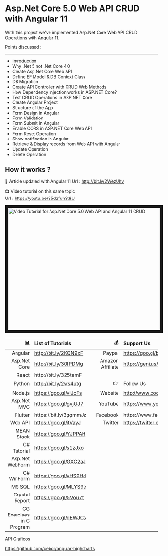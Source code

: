 # Asp.Net Core 5.0 Web API CRUD with Angular 11
With this project we've implemented Asp.Net Core Web API CRUD Operations with Angular 11.

Points discussed :
_____________________
- Introduction
- Why .Net 5 not .Net Core 4.0
- Create Asp.Net Core Web API
- Define EF Model & DB Context Class
- DB Migration
- Create API Controller with CRUD Web Methods
- How Dependency Injection works in ASP.NET Core?
- Test CRUD Operations in ASP.NET Core
- Create Angular Project
- Structure of the App
- Form Design in Angular
- Form Validation
- Form Submit in Angular
- Enable CORS in ASP.NET Core Web API
- Form Reset Operation
- Show notification in Angular
- Retrieve & Display records from Web API with Angular 
- Update Operation
- Delete Operation

 ## How it works ?
 
 :scroll: Article updated with Angular 11 
 Url : http://bit.ly/2WezUhy
 
 :tv: Video tutorial on this same topic  
 Url : https://youtu.be/S5dzfuh3t8U
 
 <a href="http://www.youtube.com/watch?feature=player_embedded&v=S5dzfuh3t8U
" target="_blank"><img src="http://img.youtube.com/vi/S5dzfuh3t8U/0.jpg" 
alt="Video Tutorial for Asp.Net Core 5.0 Web API and Angular 11 CRUD" width="500" height="400" border="10" /></a>


| :bar_chart:               |  List of Tutorials   |   | :moneybag:           | Support Us                           |
|--------------------------:|:---------------------|---|---------------------:|:-------------------------------------|
| Angular                   |http://bit.ly/2KQN9xF |   |Paypal                | https://goo.gl/bPcyXW                |
| Asp.Net Core              |http://bit.ly/30fPDMg |   |Amazon   Affiliate    | https://geni.us/JDzpE                |
| React                     |http://bit.ly/325temF |   |
| Python                    |http://bit.ly/2ws4utg |   | :point_right:        | Follow Us                            |
| Node.js                   |https://goo.gl/viJcFs |   |Website               |http://www.codaffection.com          |
| Asp.Net MVC               |https://goo.gl/gvjUJ7 |   |YouTube               |https://www.youtube.com/codaffection  |
| Flutter                   |https://bit.ly/3ggmmJz|   |Facebook              |https://www.facebook.com/codaffection |
| Web API                   |https://goo.gl/itVayJ |   |Twitter               |https://twitter.com/CodAffection      |
| MEAN Stack                |https://goo.gl/YJPPAH |   |
| C# Tutorial               |https://goo.gl/s1zJxo |   |
| Asp.Net WebForm           |https://goo.gl/GXC2aJ |   |
| C# WinForm                |https://goo.gl/vHS9Hd |   |
| MS SQL                    |https://goo.gl/MLYS9e |   |
| Crystal Report            |https://goo.gl/5Vou7t |   |
| CG Exercises in C Program |https://goo.gl/qEWJCs |   |




API Graficos

https://github.com/cebor/angular-highcharts